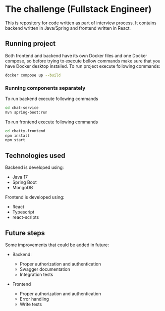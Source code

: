 # The challenge (Fullstack Engineer)

This is repository for code written as part of interview process. It contains backend written in Java/Spring and frontend written in React.

## Running project

Both frontend and backend have its own Docker files and one Docker compose, so before trying to execute bellow commands make sure
that you have Docker desktop installed.
To run project execute following commands:

```bash
docker compose up --build
```

### Running components separately

To run backend execute following commands

```bash
cd chat-service
mvn spring-boot:run

```

To run frontend execute following commands

```bash
cd chatty-frontend
npm install
npm start
```

## Technologies used

Backend is developed using:

- Java 17
- Spring Boot
- MongoDB

Frontend is developed using:

- React
- Typescript
- react-scripts

## Future steps

Some improvements that could be added in future:

- Backend:

  - Proper authorization and authentication
  - Swagger documentation
  - Integration tests

- Frontend
  - Proper authorization and authentication
  - Error handling
  - Write tests
